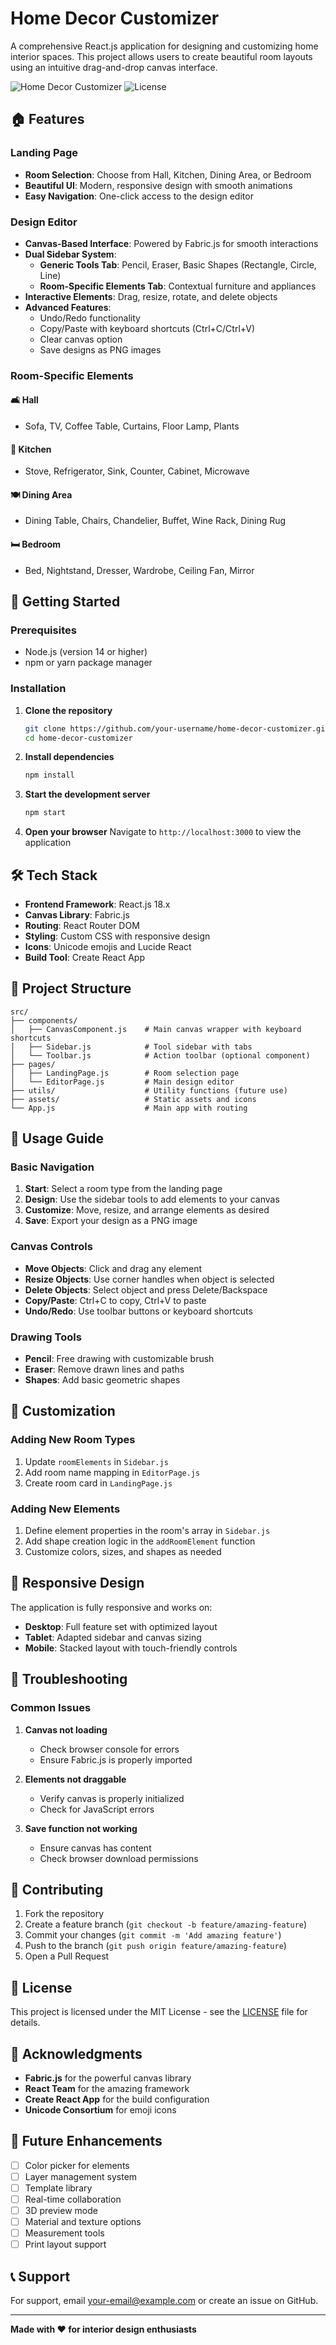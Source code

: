 # Home Decor Customizer

A comprehensive React.js application for designing and customizing home interior spaces. This project allows users to create beautiful room layouts using an intuitive drag-and-drop canvas interface.

![Home Decor Customizer](https://img.shields.io/badge/React-18.x-blue) ![License](https://img.shields.io/badge/License-MIT-green)

## 🏠 Features

### Landing Page
- **Room Selection**: Choose from Hall, Kitchen, Dining Area, or Bedroom
- **Beautiful UI**: Modern, responsive design with smooth animations
- **Easy Navigation**: One-click access to the design editor

### Design Editor
- **Canvas-Based Interface**: Powered by Fabric.js for smooth interactions
- **Dual Sidebar System**:
  - **Generic Tools Tab**: Pencil, Eraser, Basic Shapes (Rectangle, Circle, Line)
  - **Room-Specific Elements Tab**: Contextual furniture and appliances
- **Interactive Elements**: Drag, resize, rotate, and delete objects
- **Advanced Features**:
  - Undo/Redo functionality
  - Copy/Paste with keyboard shortcuts (Ctrl+C/Ctrl+V)
  - Clear canvas option
  - Save designs as PNG images

### Room-Specific Elements

#### 🛋️ Hall
- Sofa, TV, Coffee Table, Curtains, Floor Lamp, Plants

#### 🍳 Kitchen
- Stove, Refrigerator, Sink, Counter, Cabinet, Microwave

#### 🍽️ Dining Area
- Dining Table, Chairs, Chandelier, Buffet, Wine Rack, Dining Rug

#### 🛏️ Bedroom
- Bed, Nightstand, Dresser, Wardrobe, Ceiling Fan, Mirror

## 🚀 Getting Started

### Prerequisites
- Node.js (version 14 or higher)
- npm or yarn package manager

### Installation

1. **Clone the repository**
   ```bash
   git clone https://github.com/your-username/home-decor-customizer.git
   cd home-decor-customizer
   ```

2. **Install dependencies**
   ```bash
   npm install
   ```

3. **Start the development server**
   ```bash
   npm start
   ```

4. **Open your browser**
   Navigate to `http://localhost:3000` to view the application

## 🛠️ Tech Stack

- **Frontend Framework**: React.js 18.x
- **Canvas Library**: Fabric.js
- **Routing**: React Router DOM
- **Styling**: Custom CSS with responsive design
- **Icons**: Unicode emojis and Lucide React
- **Build Tool**: Create React App

## 📁 Project Structure

```
src/
├── components/
│   ├── CanvasComponent.js    # Main canvas wrapper with keyboard shortcuts
│   ├── Sidebar.js            # Tool sidebar with tabs
│   └── Toolbar.js            # Action toolbar (optional component)
├── pages/
│   ├── LandingPage.js        # Room selection page
│   └── EditorPage.js         # Main design editor
├── utils/                    # Utility functions (future use)
├── assets/                   # Static assets and icons
└── App.js                    # Main app with routing
```

## 🎨 Usage Guide

### Basic Navigation
1. **Start**: Select a room type from the landing page
2. **Design**: Use the sidebar tools to add elements to your canvas
3. **Customize**: Move, resize, and arrange elements as desired
4. **Save**: Export your design as a PNG image

### Canvas Controls
- **Move Objects**: Click and drag any element
- **Resize Objects**: Use corner handles when object is selected
- **Delete Objects**: Select object and press Delete/Backspace
- **Copy/Paste**: Ctrl+C to copy, Ctrl+V to paste
- **Undo/Redo**: Use toolbar buttons or keyboard shortcuts

### Drawing Tools
- **Pencil**: Free drawing with customizable brush
- **Eraser**: Remove drawn lines and paths
- **Shapes**: Add basic geometric shapes

## 🔧 Customization

### Adding New Room Types
1. Update `roomElements` in `Sidebar.js`
2. Add room name mapping in `EditorPage.js`
3. Create room card in `LandingPage.js`

### Adding New Elements
1. Define element properties in the room's array in `Sidebar.js`
2. Add shape creation logic in the `addRoomElement` function
3. Customize colors, sizes, and shapes as needed

## 📱 Responsive Design

The application is fully responsive and works on:
- **Desktop**: Full feature set with optimized layout
- **Tablet**: Adapted sidebar and canvas sizing
- **Mobile**: Stacked layout with touch-friendly controls

## 🐛 Troubleshooting

### Common Issues

1. **Canvas not loading**
   - Check browser console for errors
   - Ensure Fabric.js is properly imported

2. **Elements not draggable**
   - Verify canvas is properly initialized
   - Check for JavaScript errors

3. **Save function not working**
   - Ensure canvas has content
   - Check browser download permissions

## 🤝 Contributing

1. Fork the repository
2. Create a feature branch (`git checkout -b feature/amazing-feature`)
3. Commit your changes (`git commit -m 'Add amazing feature'`)
4. Push to the branch (`git push origin feature/amazing-feature`)
5. Open a Pull Request

## 📄 License

This project is licensed under the MIT License - see the [LICENSE](LICENSE) file for details.

## 🙏 Acknowledgments

- **Fabric.js** for the powerful canvas library
- **React Team** for the amazing framework
- **Create React App** for the build configuration
- **Unicode Consortium** for emoji icons

## 🚀 Future Enhancements

- [ ] Color picker for elements
- [ ] Layer management system
- [ ] Template library
- [ ] Real-time collaboration
- [ ] 3D preview mode
- [ ] Material and texture options
- [ ] Measurement tools
- [ ] Print layout support

## 📞 Support

For support, email your-email@example.com or create an issue on GitHub.

---

**Made with ❤️ for interior design enthusiasts**